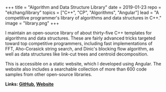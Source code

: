 +++
title = "Algorithm and Data Structure Library"
date = 2019-01-23
repo = "ekzhang/library"
topics = ["C++", "CP", "Algorithms", "Angular"]
lead = "A competitive programmer's library of algorithms and data structures in C++."
image = "library.png"
+++

I maintain an open-source library of about thirty-five C++ templates for
algorithms and data structures. These are fairly advanced tricks targeted toward
top competitive programmers, including fast implementations of FFT, Aho-Corasick
string search, and Dinic's blocking flow algorithm, as well as data structures
like link-cut trees and centroid decomposition.

This is accessible on a static website, which I developed using Angular. The
website also includes a searchable collection of more than 600 code samples from
other open-source libraries.

**Links: [GitHub](https://github.com/ekzhang/library),
[Website](https://ekzlib.netlify.app/)**
